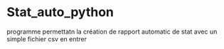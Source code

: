 # Stat_auto_python
programme permettatn la création de rapport automatic de stat avec un simple fichier csv en entrer
